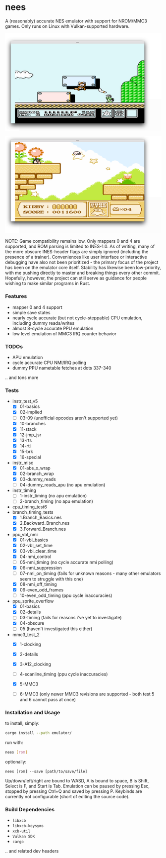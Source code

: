 # nees
A (reasonably) accurate NES emulator with support for NROM/MMC3 games. Only runs on Linux with Vulkan-supported hardware. 

![screenshot](images/smb3.png)

![screenshot](images/kirby.png)

NOTE: Game compatibility remains low. Only mappers 0 and 4 are supported, and ROM parsing is limited to INES-1.0. As of writing, many of the more obscure INES-header flags are simply ignored (including the presence of a trainer). Conveniences like user interface or interactive debugging have also not been prioritized - the primary focus of the project has been on the emulator core itself. Stability has likewise been low-priority, with me pushing directly to master and breaking things every other commit. Hopefully, however, the project can still serve as guidance for people wishing to make similar programs in Rust.

### Features
* mapper 0 and 4 support
* simple save states
* nearly cycle accurate (but not cycle-steppable) CPU emulation, including dummy reads/writes
* almost 8-cycle accurate PPU emulation
* low level emulation of MMC3 IRQ counter behavior

### TODOs
* APU emulation
* cycle accurate CPU NMI/IRQ polling
* dummy PPU nametable fetches at dots 337-340

.. and tons more

### Tests
* instr_test_v5
    * [x] 01-basics
    * [x] 02-implied
    * [ ] 03-09 (unofficial opcodes aren't supported yet)
    * [x] 10-branches
    * [x] 11-stack
    * [x] 12-jmp_jsr
    * [x] 13-rts
    * [x] 14-rti
    * [x] 15-brk
    * [x] 16-special
* instr_misc
    * [x] 01-abs_x_wrap
    * [x] 02-branch_wrap
    * [x] 03-dummy_reads
    * [ ] 04-dummy_reads_apu (no apu emulation)
* instr_timing
    * [ ] 1-instr_timing (no apu emulation)
    * [ ] 2-branch_timing (no apu emulation)
* cpu_timing_test6
* branch_timing_tests
    * [x] 1.Branch_Basics.nes
    * [x] 2.Backward_Branch.nes
    * [x] 3.Forward_Branch.nes
* ppu_vbl_nmi
    * [x] 01-vbl_basics
    * [x] 02-vbl_set_time
    * [x] 03-vbl_clear_time
    * [x] 04-nmi_control
    * [ ] 05-nmi_timing (no cycle accurate nmi polling)
    * [x] 06-nmi_suppression
    * [ ] 07-nmi_on_timing (fails for unknown reasons - many other emulators seem to struggle with this one)
    * [x] 08-nmi_off_timing
    * [x] 09-even_odd_frames
    * [ ] 10-even_odd_timing (ppu cycle inaccuracies)
* ppu_sprite_overflow
    * [x] 01-basics
    * [x] 02-details
    * [ ] 03-timing (fails for reasons i've yet to investigate)
    * [x] 04-obscure
    * [ ] 05 (haven't investigated this either)
* mmc3_test_2
    * [x] 1-clocking
    * [x] 2-details
    * [x] 3-A12_clocking
    * [ ] 4-scanline_timing (ppu cycle inaccuracies)
    * [x] 5-MMC3
    * [ ] 6-MMC3 (only newer MMC3 revisions are supported - both test 5 and 6 cannot pass at once)


### Installation and Usage
to install, simply:
```bash
cargo install --path emulator/
```
run with:
```bash
nees [rom]
```
optionally:
```
nees [rom] --save [path/to/save/file]
```
Up/down/left/right are bound to WASD, A is bound to space, B is Shift, Select is F, and Start is Tab. Emulation can be paused by pressing Esc, stopped by pressing Ctrl+Q and saved by pressing P. Keybinds are currently not configurable (short of editing the source code).

### Build Dependencies
 - `libxcb`
 - `libxcb-keysyms`
 - `xcb-util`
 - `Vulkan SDK`
 - `cargo`
 
 .. and related dev headers
